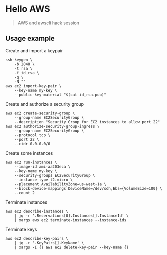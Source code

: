 # Hello AWS

> AWS and awscli hack session

## Usage example

Create and import a keypair

```
ssh-keygen \
	-b 2048 \
	-t rsa \
	-f id_rsa \
	-q \
	-N ""
aws ec2 import-key-pair \
	--key-name my-key \
	--public-key-material "$(cat id_rsa.pub)"
```

Create and authorize a security group

```
aws ec2 create-security-group \
	--group-name EC2SecurityGroup \
	--description "Security Group for EC2 instances to allow port 22"
aws ec2 authorize-security-group-ingress \
	--group-name EC2SecurityGroup \
	--protocol tcp \
	--port 22 \
	--cidr 0.0.0.0/0
```

Create some instances

```
aws ec2 run-instances \
	--image-id ami-aa203eca \
	--key-name my-key \
	--security-groups EC2SecurityGroup \
	--instance-type t2.micro \
	--placement AvailabilityZone=us-west-1a \
	--block-device-mappings DeviceName=/dev/sdh,Ebs={VolumeSize=100} \
	--count 2
```

Terminate instances

```
aws ec2 describe-instances \
	| jq -r '.Reservations[0].Instances[].InstanceId' \
	| xargs aws ec2 terminate-instances --instance-ids
```

Terminate keys

```
aws ec2 describe-key-pairs \
	| jq -r '.KeyPairs[].KeyName' \
	| xargs -I {} aws ec2 delete-key-pair --key-name {}
```